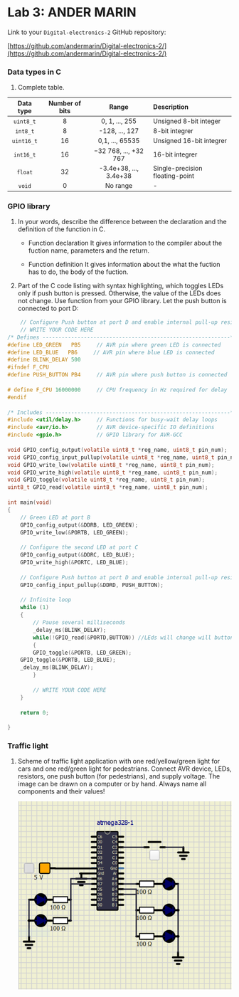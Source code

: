 # Lab 3: ANDER MARIN

Link to your `Digital-electronics-2` GitHub repository:

   [https://github.com/andermarin/Digital-electronics-2/](https://github.com/andermarin/Digital-electronics-2/)


### Data types in C

1. Complete table.

| **Data type** | **Number of bits** | **Range** | **Description** |
| :-: | :-: | :-: | :-- | 
| `uint8_t`  | 8 | 0, 1, ..., 255 | Unsigned 8-bit integer |
| `int8_t`   | 8 | -128, ..., 127 | 8-bit integrer |
| `uint16_t` | 16 | 0,1, ..., 65535 | Unsigned 16-bit integrer |
| `int16_t`  | 16 | −32 768, ..., +32 767 | 16-bit integrer |
| `float`    | 32 | -3.4e+38, ..., 3.4e+38 | Single-precision floating-point |
| `void`     | 0 | No range | - |

### GPIO library

1. In your words, describe the difference between the declaration and the definition of the function in C.
   * Function declaration
      It gives information to the compiler about the fuction name, parameters and the return.

   * Function definition
      It gives information about the what the fuction has to do, the body of the fuction.

2. Part of the C code listing with syntax highlighting, which toggles LEDs only if push button is pressed. Otherwise, the value of the LEDs does not change. Use function from your GPIO library. Let the push button is connected to port D:

```c
    // Configure Push button at port D and enable internal pull-up resistor
    // WRITE YOUR CODE HERE
/* Defines -----------------------------------------------------------*/
#define LED_GREEN   PB5     // AVR pin where green LED is connected
#define LED_BLUE   PB6     // AVR pin where blue LED is connected
#define BLINK_DELAY 500
#ifndef F_CPU
#define PUSH_BUTTON PB4     // AVR pin where push button is connected

# define F_CPU 16000000     // CPU frequency in Hz required for delay
#endif

/* Includes ----------------------------------------------------------*/
#include <util/delay.h>     // Functions for busy-wait delay loops
#include <avr/io.h>         // AVR device-specific IO definitions
#include <gpio.h>           // GPIO library for AVR-GCC

void GPIO_config_output(volatile uint8_t *reg_name, uint8_t pin_num);
void GPIO_config_input_pullup(volatile uint8_t *reg_name, uint8_t pin_num);
void GPIO_write_low(volatile uint8_t *reg_name, uint8_t pin_num);
void GPIO_write_high(volatile uint8_t *reg_name, uint8_t pin_num);
void GPIO_toggle(volatile uint8_t *reg_name, uint8_t pin_num);
uint8_t GPIO_read(volatile uint8_t *reg_name, uint8_t pin_num);

int main(void)
{
    // Green LED at port B
    GPIO_config_output(&DDRB, LED_GREEN);
    GPIO_write_low(&PORTB, LED_GREEN);

    // Configure the second LED at port C
    GPIO_config_output(&DDRC, LED_BLUE);
    GPIO_write_high(&PORTC, LED_BLUE);

    // Configure Push button at port D and enable internal pull-up resistor
    GPIO_config_input_pullup(&DDRD, PUSH_BUTTON);
        
    // Infinite loop
    while (1)
    {
        // Pause several milliseconds
        _delay_ms(BLINK_DELAY);
        while(!GPIO_read(&PORTD,BUTTON)) //LEds will change will button is pressed
        {
        GPIO_toggle(&PORTB, LED_GREEN);
	GPIO_toggle(&PORTB, LED_BLUE);
	_delay_ms(BLINK_DELAY);	
        }

        // WRITE YOUR CODE HERE
    }
    
    return 0;
    
}
```


### Traffic light

1. Scheme of traffic light application with one red/yellow/green light for cars and one red/green light for pedestrians. Connect AVR device, LEDs, resistors, one push button (for pedestrians), and supply voltage. The image can be drawn on a computer or by hand. Always name all components and their values!

   ![your figure](https://github.com/andermarin/Digital-electronics-2/blob/main/Labs/03-gpio/AssigmentDesign.png)
